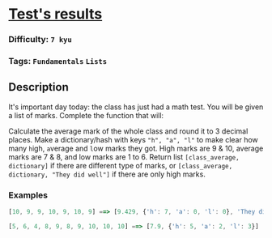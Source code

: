 # [Test's results](https://www.codewars.com/kata/599db0a227ca9f294b0000c8)

### Difficulty: `7 kyu`

### Tags: `Fundamentals` `Lists`

## Description

It's important day today: the class has just had a math test. You will be given a list of marks. Complete the function that will:

Calculate the average mark of the whole class and round it to 3 decimal places.
Make a dictionary/hash with keys `"h", "a", "l"` to make clear how many `h`igh, `a`verage and `l`ow marks they got. High marks are 9 & 10, average marks are 7 & 8, and low marks are 1 to 6.
Return list `[class_average, dictionary]` if there are different type of marks, or `[class_average, dictionary, "They did well"]` if there are only high marks.

### Examples

```js
[10, 9, 9, 10, 9, 10, 9] ==> [9.429, {'h': 7, 'a': 0, 'l': 0}, 'They did well']

[5, 6, 4, 8, 9, 8, 9, 10, 10, 10] ==> [7.9, {'h': 5, 'a': 2, 'l': 3}]
```